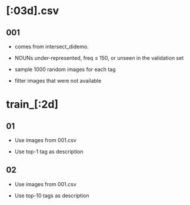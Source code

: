 # [:03d].csv

## 001

- comes from intersect_didemo.

- NOUNs under-represented, freq $\leq$ 150, or unseen in the validation set

- sample 1000 random images for each tag

- filter images that were not available

# train_[:2d]

## 01

- Use images from 001.csv

- Use top-1 tag as description 

## 02

- Use images from 001.csv

- Use top-10 tags as description